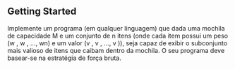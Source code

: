 ## Getting Started

Implemente um programa (em qualquer linguagem) que dada uma mochila de capacidade M e um conjunto de n itens (onde cada item possui um peso (w , w , ...,  wn) e um valor (v , v , …, v )), seja capaz de exibir o subconjunto mais valioso de itens que caibam dentro da mochila. O seu programa deve basear-se na estratégia de força bruta.
